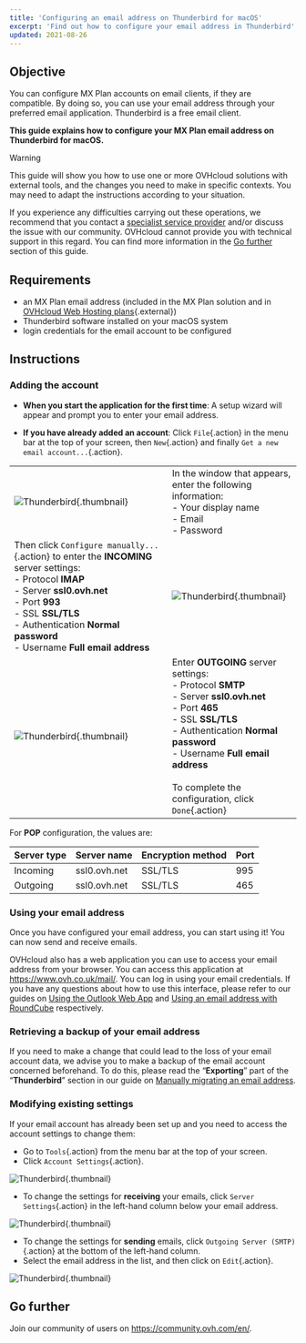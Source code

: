 ```yaml
---
title: 'Configuring an email address on Thunderbird for macOS'
excerpt: 'Find out how to configure your email address in Thunderbird'
updated: 2021-08-26
---
```


## Objective

You can configure MX Plan accounts on email clients, if they are compatible. By doing so, you can use your email address through your preferred email application. Thunderbird is a free email client.

**This guide explains how to configure your MX Plan email address on Thunderbird for macOS.**

> [!warning]
> This guide will show you how to use one or more OVHcloud solutions with external tools, and the changes you need to make in specific contexts. You may need to adapt the instructions according to your situation.
>
> If you experience any difficulties carrying out these operations, we recommend that you contact a [specialist service provider](https://partner.ovhcloud.com/en-gb/directory/) and/or discuss the issue with our community. OVHcloud cannot provide you with technical support in this regard. You can find more information in the [Go further](mx_plan_how_to_configure_thunderbird_mac_#gofurther.) section of this guide.
> 

## Requirements

- an MX Plan email address (included in the MX Plan solution and in [OVHcloud Web Hosting plans](https://www.ovhcloud.com/en-gb/web-hosting/){.external})
- Thunderbird software installed on your macOS system
- login credentials for the email account to be configured

 
## Instructions

### Adding the account

- **When you start the application for the first time**: A setup wizard will appear and prompt you to enter your email address.

- **If you have already added an account**: Click `File`{.action} in the menu bar at the top of your screen, then `New`{.action} and finally `Get a new email account...`{.action}.

| | |
|---|---|
|![Thunderbird](thunderbird-mac-mxplan01.png){.thumbnail}|In the window that appears, enter the following information: <br>\- Your display name<br>\- Email <br>\- Password|
|Then click `Configure manually...`{.action} to enter the **INCOMING** server settings: <br>- Protocol **IMAP** <br>\- Server **ssl0.ovh.net** <br>\- Port **993** <br>\- SSL **SSL/TLS** <br>\- Authentication **Normal password** <br>\- Username **Full email address**|![Thunderbird](thunderbird-mac-mxplan02.png){.thumbnail}|
|![Thunderbird](thunderbird-mac-mxplan03.png){.thumbnail}|Enter **OUTGOING** server settings: <br>- Protocol **SMTP** <br>\- Server **ssl0.ovh.net** <br>\- Port **465** <br>\- SSL **SSL/TLS** <br>\- Authentication **Normal password** <br>\- Username **Full email address**<br><br>To complete the configuration, click `Done`{.action}|

For **POP** configuration, the values are:

|Server type|Server name|Encryption method|Port|
|---|---|---|---|
|Incoming|ssl0.ovh.net|SSL/TLS|995|
|Outgoing|ssl0.ovh.net|SSL/TLS|465|

### Using your email address

Once you have configured your email address, you can start using it! You can now send and receive emails.

OVHcloud also has a web application you can use to access your email address from your browser. You can access this application at <https://www.ovh.co.uk/mail/>. You can log in using your email credentials. If you have any questions about how to use this interface, please refer to our guides on [Using the Outlook Web App](email_owa1.) and [Using an email address with RoundCube](email_roundcube#ou-et-comment-se-connecter-au-webmail-roundcube.) respectively.

### Retrieving a backup of your email address

If you need to make a change that could lead to the loss of your email account data, we advise you to make a backup of the email account concerned beforehand. To do this, please read the “**Exporting**” part of the “**Thunderbird**” section in our guide on [Manually migrating an email address](manual_email_migration#exporting.).

### Modifying existing settings

If your email account has already been set up and you need to access the account settings to change them:

- Go to `Tools`{.action} from the menu bar at the top of your screen.
- Click `Account Settings`{.action}.

![Thunderbird](thunderbird-mac-mxplan04.png){.thumbnail}

- To change the settings for **receiving** your emails, click `Server Settings`{.action} in the left-hand column below your email address.

![Thunderbird](thunderbird-mac-mxplan05.png){.thumbnail}

- To change the settings for **sending** emails, click `Outgoing Server (SMTP)`{.action} at the bottom of the left-hand column.
- Select the email address in the list, and then click on `Edit`{.action}.

![Thunderbird](thunderbird-mac-mxplan06.png){.thumbnail}

## Go further <a name="gofurther"></a>

Join our community of users on <https://community.ovh.com/en/>.